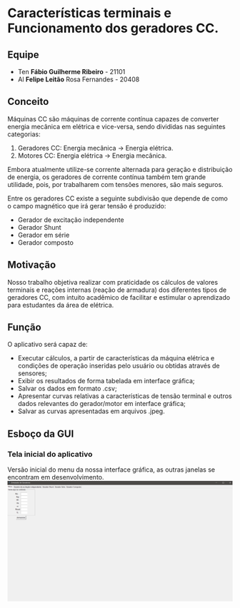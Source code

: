 # Características terminais e Funcionamento dos geradores CC.

## Equipe
+ Ten **Fábio Guilherme Ribeiro** - 21101
+ Al **Felipe Leitão** Rosa Fernandes - 20408

## Conceito
Máquinas CC são máquinas de corrente contínua capazes de converter energia mecânica em elétrica e vice-versa, sendo divididas nas seguintes categorias:
1. Geradores CC: Energia mecânica -> Energia elétrica.
2. Motores CC: Energia elétrica -> Energia mecânica.

Embora atualmente utilize-se corrente alternada para geração e distribuição de energia, os geradores de corrente contínua também tem grande utilidade, pois, por trabalharem com tensões menores, são mais seguros.

Entre os geradores CC existe a seguinte subdivisão que depende de como o campo magnético que irá gerar tensão é produzido:
+ Gerador de excitação independente
+ Gerador Shunt
+ Gerador em série
+ Gerador composto
## Motivação
Nosso trabalho objetiva realizar com praticidade os cálculos de valores terminais e reações internas (reação de armadura) dos diferentes tipos de geradores CC, com intuito acadêmico de facilitar e estimular o aprendizado para estudantes da área de elétrica.

## Função

O aplicativo será capaz de: 
+ Executar cálculos, a partir de características da máquina elétrica e condições de operação inseridas pelo usuário ou obtidas através de sensores;
+ Exibir os resultados de forma tabelada em interface gráfica;
+ Salvar os dados em formato .csv;
+ Apresentar curvas relativas a características de tensão terminal e outros dados relevantes do gerador/motor em interface gráfica;
+ Salvar as curvas apresentadas em arquivos .jpeg.

## Esboço da GUI
### Tela inicial do aplicativo
Versão inicial do menu da nossa interface gráfica, as outras janelas se encontram em desenvolvimento.
![](esboco.png "Menu")